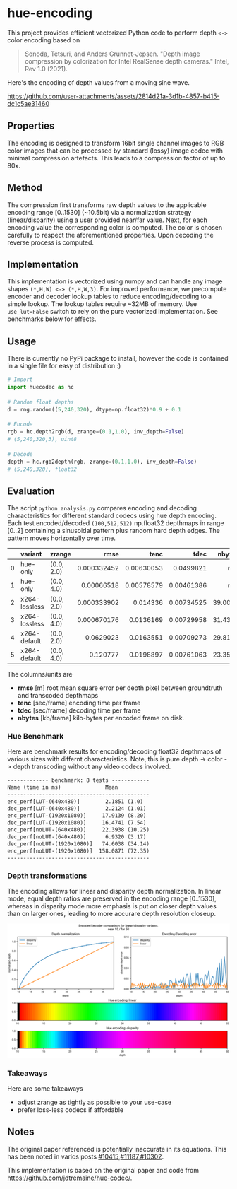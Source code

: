 # hue-encoding
This project provides efficient vectorized Python code to perform depth `<->` color encoding based on

> Sonoda, Tetsuri, and Anders Grunnet-Jepsen.
"Depth image compression by colorization for Intel RealSense depth cameras." Intel, Rev 1.0 (2021).

Here's the encoding of depth values from a moving sine wave.

https://github.com/user-attachments/assets/2814d21a-3d1b-4857-b415-dc1c5ae31460


## Properties

The encoding is designed to transform 16bit single channel images to RGB color images that can be processed by standard (lossy) image codec with minimal compression artefacts. This leads to a compression factor of up to 80x.

## Method

The compression first transforms raw depth values to the applicable encoding range [0..1530] (~10.5bit) via a normalization strategy (linear/disparity) using a user provided near/far value. Next, for each encoding value the corresponding color is computed. The color is chosen carefully to respect the aforementioned properties. Upon decoding the reverse process is computed.

## Implementation

This implementation is vectorized using numpy and can handle any image shapes `(*,H,W) <-> (*,H,W,3)`. For improved performance, we precompute encoder and decoder lookup tables to reduce encoding/decoding to a simple lookup. The lookup tables require ~32MB of memory. Use `use_lut=False` switch to rely on the pure vectorized implementation. See benchmarks below for effects.

## Usage

There is currently no PyPi package to install, however the code is contained in a single file for easy of distribution :)

```python
# Import
import huecodec as hc

# Random float depths
d = rng.random((5,240,320), dtype=np.float32)*0.9 + 0.1

# Encode
rgb = hc.depth2rgb(d, zrange=(0.1,1.0), inv_depth=False)
# (5,240,320,3), uint8

# Decode
depth = hc.rgb2depth(rgb, zrange=(0.1,1.0), inv_depth=False)
# (5,240,320), float32
```

## Evaluation

The script `python analysis.py` compares encoding and decoding characteristics for different standard codecs using hue depth encoding. Each test encoded/decoded `(100,512,512)` np.float32 depthmaps in range [0..2] containing a sinusoidal pattern plus random hard depth edges. The pattern moves horizontally over time.

|    | variant       | zrange     |        rmse |       tenc |       tdec |   nbytes |
|---:|:--------------|:-----------|------------:|-----------:|-----------:|---------:|
|  0 | hue-only      | (0.0, 2.0) | 0.000332452 | 0.00630053 | 0.0499821  | nan      |
|  1 | hue-only      | (0.0, 4.0) | 0.00066518  | 0.00578579 | 0.00461386 | nan      |
|  2 | x264-lossless | (0.0, 2.0) | 0.000333902 | 0.014336   | 0.00734525 |  39.0091 |
|  3 | x264-lossless | (0.0, 4.0) | 0.000670176 | 0.0136169  | 0.00729958 |  31.4305 |
|  4 | x264-default  | (0.0, 2.0) | 0.0629023   | 0.0163551  | 0.00709273 |  29.8135 |
|  5 | x264-default  | (0.0, 4.0) | 0.120777    | 0.0198897  | 0.00761063 |  23.3559 |

The columns/units are
 - **rmse** [m] root mean square error per depth pixel between groundtruth and transcoded depthmaps
 - **tenc** [sec/frame] encoding time per frame
 - **tdec** [sec/frame] decoding time per frame
 - **nbytes** [kb/frame] kilo-bytes per encoded frame on disk.

### Hue Benchmark

Here are benchmark results for encoding/decoding float32 depthmaps of various sizes with differnt characteristics. Note, this is pure depth -> color -> depth transcoding without any video codecs involved.

```
------------- benchmark: 8 tests ------------
Name (time in ms)              Mean          
---------------------------------------------
enc_perf[LUT-(640x480)]        2.1851 (1.0)    
dec_perf[LUT-(640x480)]        2.2124 (1.01)   
enc_perf[LUT-(1920x1080)]     17.9139 (8.20) 
dec_perf[LUT-(1920x1080)]     16.4741 (7.54)   
enc_perf[noLUT-(640x480)]     22.3938 (10.25)  
dec_perf[noLUT-(640x480)]      6.9320 (3.17)   
dec_perf[noLUT-(1920x1080)]   74.6038 (34.14)  
enc_perf[noLUT-(1920x1080)]  158.0871 (72.35)  
---------------------------------------------
```

### Depth transformations
The encoding allows for linear and disparity depth normalization. In linear mode, equal depth ratios are preserved in the encoding range [0..1530], whereas in disparity mode more emphasis is put on closer depth values than on larger ones, leading to more accurare depth resolution closeup.

![](etc/compare_encoding.svg)

### Takeaways
Here are some takeaways
 - adjust zrange as tightly as possible to your use-case
 - prefer loss-less codecs if affordable

## Notes

The original paper referenced is potentially inaccurate in its equations. This has been noted in varios posts [#10415](https://github.com/IntelRealSense/librealsense/issues/10145),[#11187](https://github.com/IntelRealSense/librealsense/issues/11187),[#10302](https://github.com/IntelRealSense/librealsense/issues/10302).

This implementation is based on the original paper and code from
https://github.com/jdtremaine/hue-codec/.